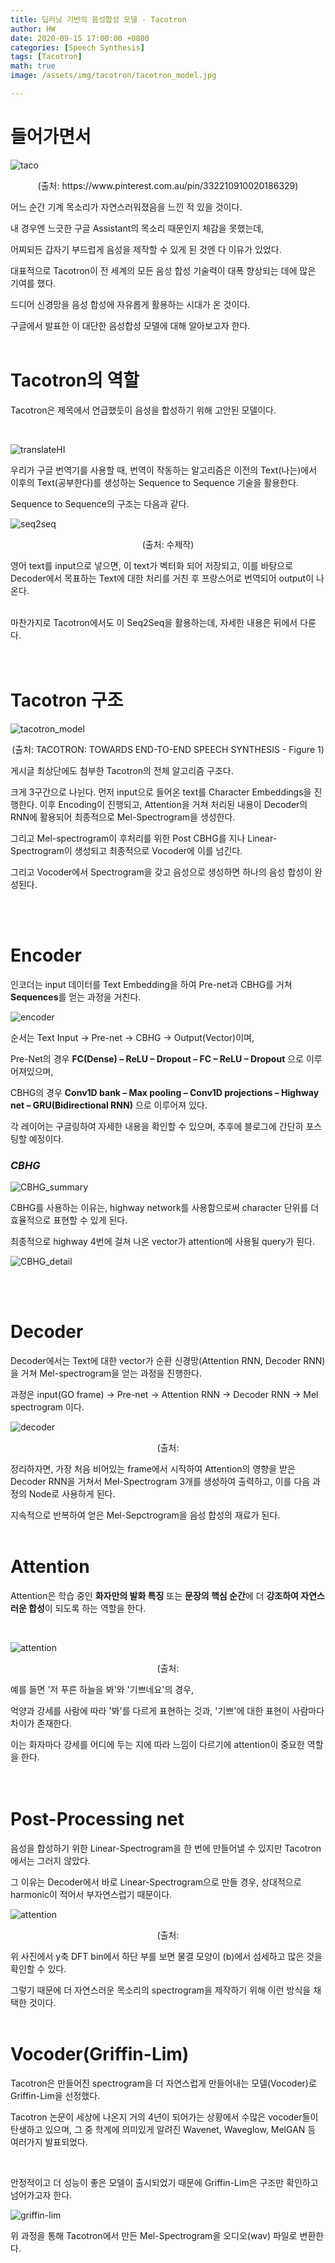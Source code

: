 ```yaml
---
title: 딥러닝 기반의 음성합성 모델 - Tacotron
author: HW
date: 2020-09-15 17:00:00 +0800
categories: [Speech Synthesis]
tags: [Tacotron]
math: true
image: /assets/img/tacotron/tacotron_model.jpg

---
```




# **들어가면서**

![taco](/assets/img/insert/tacotron/taco.jpg)

<center>(출처: https://www.pinterest.com.au/pin/332210910020186329)</center>


어느 순간 기계 목소리가 자연스러워졌음을 느낀 적 있을 것이다. <br/>

내 경우엔 느긋한 구글 Assistant의 목소리 때문인지 체감을 못했는데,

어찌되든 갑자기 부드럽게 음성을 제작할 수 있게 된 것엔 다 이유가 있었다. <br/>

대표적으로 Tacotron이 전 세계의 모든 음성 합성 기술력이 대폭 향상되는 데에 많은 기여를 했다.

드디어 신경망을 음성 합성에 자유롭게 활용하는 시대가 온 것이다.



구글에서 발표한 이 대단한 음성합성 모델에 대해 알아보고자 한다.<br/><br/>





# Tacotron의 역할

Tacotron은 제목에서 언급했듯이 음성을 합성하기 위해 고안된 모델이다.<br/>

<br>

![translateHI](/assets/img/insert/tacotron/translateHI.png)

우리가 구글 번역기를 사용할 때, 번역이 작동하는 알고리즘은 이전의 Text(나는)에서 이후의 Text(공부한다)를 생성하는 Sequence to Sequence 기술을 활용한다. <br>



Sequence to Sequence의 구조는 다음과 같다.<br>

![seq2seq](/assets/img/insert/tacotron/seq2seq.png)<center> (출처: 수제작)</center>

영어 text를 input으로 넣으면, 이 text가 벡터화 되어 저장되고, 이를 바탕으로 Decoder에서 목표하는 Text에 대한 처리를 거친 후 프랑스어로 번역되어 output이 나온다.<br><br>



마찬가지로 Tacotron에서도 이 Seq2Seq을 활용하는데, 자세한 내용은 뒤에서 다룬다. <br/><br/><br/>



# Tacotron 구조

![tacotron_model](/assets/img/insert/tacotron/tacotron_model.jpg)

<center> (출처: TACOTRON: TOWARDS END-TO-END SPEECH SYNTHESIS - Figure 1)</center>

게시글 최상단에도 첨부한 Tacotron의 전체 알고리즘 구조다.<br>

크게 3구간으로 나뉜다. 먼저 input으로 들어온 text를 Character Embeddings을 진행한다. 이후 Encoding이 진행되고, Attention을 거쳐 처리된 내용이 Decoder의 RNN에 활용되어 최종적으로 Mel-Spectrogram을 생성한다. <br>

그리고 Mel-spectrogram이 후처리를 위한 Post CBHG를 지나 Linear-Spectrogram이 생성되고 최종적으로 Vocoder에 이를 넘긴다.<br>

그리고 Vocoder에서 Spectrogram을 갖고 음성으로 생성하면 하나의 음성 합성이 완성된다.

<br/><br/>



# Encoder

인코더는 input 데이터를 Text Embedding을 하여 Pre-net과 CBHG를 거쳐 **Sequences**를 얻는 과정을 거친다.

![encoder](/assets/img/insert/tacotron/encoder.png) 



순서는 Text Input → Pre-net → CBHG → Output(Vector)이며, 

Pre-Net의 경우 **FC(Dense) – ReLU – Dropout – FC – ReLU – Dropout** 으로 이루어져있으며,

CBHG의 경우  **Conv1D bank – Max pooling – Conv1D projections – Highway net – GRU(Bidirectional RNN)** 으로 이루어져 있다. 

각 레이어는 구글링하여 자세한 내용을 확인할 수 있으며, 추후에 블로그에 간단히 포스팅할 예정이다.  <br>  

### ***CBHG***

![CBHG_summary](/assets/img/insert/tacotron/CBHG_summary.png)

CBHG를 사용하는 이유는, highway network를 사용함으로써 character 단위를 더 효율적으로 표현할 수 있게 된다.<br>

최종적으로 highway 4번에 걸쳐 나온 vector가 attention에 사용될 query가 된다.

![CBHG_detail](/assets/img/insert/CBHG_detail.png)

<br>

<br>



# Decoder

Decoder에서는 Text에 대한 vector가 순환 신경망(Attention RNN, Decoder RNN)을 거쳐 Mel-spectrogram을 얻는 과정을 진행한다.<br>

과정은 input(GO frame) → Pre-net → Attention RNN → Decoder RNN → Mel spectrogram 이다.

![decoder](/assets/img/insert/tacotron/decoder.png)<center> (출처:</center>

정리하자면, 가장 처음 비어있는 <GO> frame에서 시작하여 Attention의 영향을 받은 Decoder RNN을 거쳐서 Mel-Spectrogram 3개를 생성하여 출력하고, 이를 다음 과정의 Node로 사용하게 된다.<br>

지속적으로 반복하여 얻은 Mel-Sepctrogram을 음성 합성의 재료가 된다.<br><br>



# Attention

Attention은 학습 중인 **화자만의 발화 특징** 또는 **문장의 핵심 순간**에 더 **강조하여 자연스러운 합성**이 되도록 하는 역할을 한다.<br>

<br>

![attention](/assets/img/insert/tacotron/attention.png)<center> (출처:</center>

예를 들면 '저 푸른 하늘을 봐'와 '기쁘네요'의 경우,

억양과 강세를 사람에 따라 '봐'를 다르게 표현하는 것과, '기쁘'에 대한 표현이 사람마다 차이가 존재한다.

이는 화자마다 강세를 어디에 두는 지에 따라 느낌이 다르기에 attention이 중요한 역할을 한다.<br><br><br>



# Post-Processing net

음성을 합성하기 위한 Linear-Spectrogram을 한 번에 만들어낼 수 있지만 Tacotron에서는 그러지 않았다.

그 이유는 Decoder에서 바로 Linear-Spectrogram으로 만들 경우, 상대적으로 harmonic이 적어서 부자연스럽기 때문이다.

![attention](/assets/img/insert/tacotron/attention.png)<center> (출처:</center>

위 사진에서 y축 DFT bin에서 하단 부를 보면  물결 모양이 (b)에서 섬세하고 많은 것을 확인할 수 있다.

그렇기 때문에 더 자연스러운 목소리의 spectrogram을 제작하기 위해 이런 방식을 채택한 것이다.<br><br>



 

# Vocoder(Griffin-Lim)

Tacotron은 만들어진 spectrogram을 더 자연스럽게 만들어내는 모델(Vocoder)로 Griffin-Lim을 선정했다.

Tacotron 논문이 세상에 나온지 거의 4년이 되어가는 상황에서 수많은 vocoder들이 탄생하고 있으며, 그 중 학계에 의미있게 알려진 Wavenet, Waveglow, MelGAN 등 여러가지 발표되었다. <br>

<br>

안정적이고 더 성능이 좋은 모델이 출시되었기 때문에 Griffin-Lim은 구조만 확인하고 넘어가고자 한다.

![griffin-lim](/assets/img/insert/tacotron/griffin-lim.png)

위 과정을 통해 Tacotron에서 만든 Mel-Spectrogram을 오디오(wav) 파일로 변환한다.

